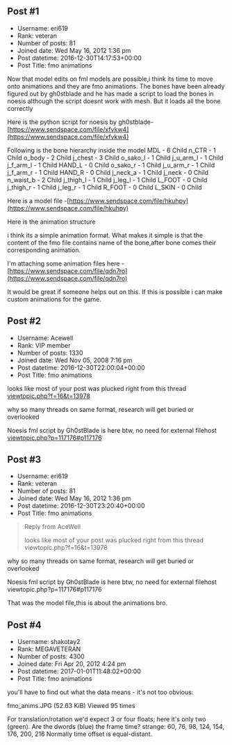 ## Post #1
- Username: eri619
- Rank: veteran
- Number of posts: 81
- Joined date: Wed May 16, 2012 1:36 pm
- Post datetime: 2016-12-30T14:17:53+00:00
- Post Title: fmo animations

Now that model edits on fml models are possible,i think its time to move onto animations and they are fmo animations.
The bones have been already figured out by gh0stblade and he has made a script to load the bones in noesis although the script doesnt work with mesh. But it loads all the bone correctly

Here is the python script for noesis by gh0stblade- [https://www.sendspace.com/file/xfvkw4](https://www.sendspace.com/file/xfvkw4)



Following is the bone hierarchy inside the model
MDL - 6 Child
n_CTR - 1 Child
o_body - 2 Child
j_chest - 3 Child
o_sako_l - 1 Child
j_u_arm_l - 1 Child
j_f_arm_l - 1 Child
HAND_L - 0 Child
o_sako_r - 1 Child
j_u_arm_r - 1 Child
j_f_arm_r - 1 Child
HAND_R - 0 Child
j_neck_a - 1 Child
j_neck - 0 Child
n_waist_b - 2 Child
j_thigh_l - 1 Child
j_leg_l - 1 Child
L_FOOT - 0 Child
j_thigh_r - 1 Child
j_leg_r - 1 Child
R_FOOT - 0 Child
L_SKIN - 0 Child

Here is a model file -[https://www.sendspace.com/file/hkuhpy](https://www.sendspace.com/file/hkuhpy)

Here is the animation structure

i think its a simple animation format. What makes it simple is that the content of the fmo file contains name of the bone,after bone comes their corresponding animation.



I'm attaching some animation files here -[https://www.sendspace.com/file/qdn7ro](https://www.sendspace.com/file/qdn7ro)

It would be great if someone helps out on this. If this is possible i can make custom animations for the game.
## Post #2
- Username: Acewell
- Rank: VIP member
- Number of posts: 1330
- Joined date: Wed Nov 05, 2008 7:16 pm
- Post datetime: 2016-12-30T22:00:04+00:00
- Post Title: fmo animations

looks like most of your post was plucked right from this thread   
[viewtopic.php?f=16&t=13978](http://forum.xentax.com/viewtopic.php?f=16&t=13978)

why so many threads on same format, research will get buried or overlooked  

Noesis fml script by Gh0stBlade is here btw, no need for external filehost   
[viewtopic.php?p=117176#p117176](http://forum.xentax.com/viewtopic.php?p=117176#p117176)
## Post #3
- Username: eri619
- Rank: veteran
- Number of posts: 81
- Joined date: Wed May 16, 2012 1:36 pm
- Post datetime: 2016-12-30T23:20:40+00:00
- Post Title: fmo animations

> Reply from AceWell
>
> looks like most of your post was plucked right from this thread   
viewtopic.php?f=16&t=13978

why so many threads on same format, research will get buried or overlooked  

Noesis fml script by Gh0stBlade is here btw, no need for external filehost   
viewtopic.php?p=117176#p117176

That was the model file,this is about the animations bro.
## Post #4
- Username: shakotay2
- Rank: MEGAVETERAN
- Number of posts: 4300
- Joined date: Fri Apr 20, 2012 4:24 pm
- Post datetime: 2017-01-01T11:48:02+00:00
- Post Title: fmo animations

you'll have to find out what the data means - it's not too obvious:



fmo_anims.JPG (52.63 KiB) Viewed 95 times


For translation/rotation we'd expect 3 or four floats; here it's only two (green).
Are the dwords (blue) the frame time? strange: 60, 76, 98, 124, 154, 176, 200, 216
Normally time offset is equal-distant.
